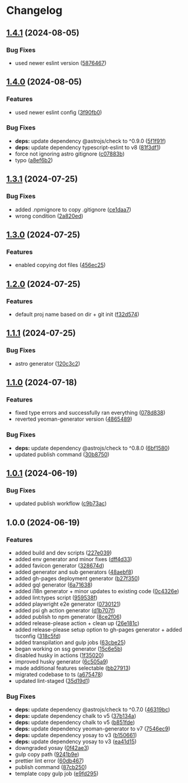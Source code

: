 # Changelog

## [1.4.1](https://github.com/nico-i/generator-ts/compare/v1.4.0...v1.4.1) (2024-08-05)


### Bug Fixes

* used newer eslint version ([5876467](https://github.com/nico-i/generator-ts/commit/5876467290ef1231b51dea2f44c7e11251d1f264))

## [1.4.0](https://github.com/nico-i/generator-ts/compare/v1.3.1...v1.4.0) (2024-08-05)


### Features

* used newer eslint config ([3f90fb0](https://github.com/nico-i/generator-ts/commit/3f90fb076cc24df5308fbaa8c2dde58d573b2ae9))


### Bug Fixes

* **deps:** update dependency @astrojs/check to ^0.9.0 ([5f1f91f](https://github.com/nico-i/generator-ts/commit/5f1f91f01bcc71ef7f7e6f0ae61c2a33f7fb428b))
* **deps:** update dependency typescript-eslint to v8 ([81f3df1](https://github.com/nico-i/generator-ts/commit/81f3df123652686ffc168e407c785dbc6f2ccdcb))
* force not ignoring astro gitignore ([c07883b](https://github.com/nico-i/generator-ts/commit/c07883b4e909f79b680acf77a6262b18478161dc))
* typo ([a8ef6b2](https://github.com/nico-i/generator-ts/commit/a8ef6b2a7db51561841a8e9de4f56c16db889fd0))

## [1.3.1](https://github.com/nico-i/generator-ts/compare/v1.3.0...v1.3.1) (2024-07-25)


### Bug Fixes

* added .npmignore to copy .gitignore ([ce1daa7](https://github.com/nico-i/generator-ts/commit/ce1daa7d18e2f3e53e01603ca08790dbabf83d04))
* wrong condition ([2a820ed](https://github.com/nico-i/generator-ts/commit/2a820edbb24ba806efc309ee1b1422007556ea3a))

## [1.3.0](https://github.com/nico-i/generator-ts/compare/v1.2.0...v1.3.0) (2024-07-25)


### Features

* enabled copying dot files ([456ec25](https://github.com/nico-i/generator-ts/commit/456ec250679c6bbb5f1ef44228f8cdffb4a5b428))

## [1.2.0](https://github.com/nico-i/generator-ts/compare/v1.1.1...v1.2.0) (2024-07-25)


### Features

* default proj name based on dir + git init ([f32d574](https://github.com/nico-i/generator-ts/commit/f32d5748bc2cdf6a7f5b70f06cf190fc36a7b3e7))

## [1.1.1](https://github.com/nico-i/generator-ts/compare/v1.1.0...v1.1.1) (2024-07-25)


### Bug Fixes

* astro generator ([120c3c2](https://github.com/nico-i/generator-ts/commit/120c3c2396fc9406ef76d2d57ffe5e308bea4aa1))

## [1.1.0](https://github.com/nico-i/generator-ts/compare/v1.0.1...v1.1.0) (2024-07-18)


### Features

* fixed type errors and successfully ran everything ([078d838](https://github.com/nico-i/generator-ts/commit/078d838198ef13ffcdd10a36de7c11095d88d1ba))
* reverted yeoman-generator version ([4865489](https://github.com/nico-i/generator-ts/commit/4865489a4916c69bc7a5de396893d1924a622b51))


### Bug Fixes

* **deps:** update dependency @astrojs/check to ^0.8.0 ([6bf1580](https://github.com/nico-i/generator-ts/commit/6bf1580d6f613ae1f650418900fa544199b4f0d4))
* updated publish command ([30b8750](https://github.com/nico-i/generator-ts/commit/30b875071ce1c40a777800e949250b6110538c77))

## [1.0.1](https://github.com/nico-i/generator-ts/compare/v1.0.0...v1.0.1) (2024-06-19)


### Bug Fixes

* updated publish workflow ([c9b73ac](https://github.com/nico-i/generator-ts/commit/c9b73aceb1c676095529470f2c98fdbca135078b))

## 1.0.0 (2024-06-19)


### Features

* added build and dev scripts ([227e039](https://github.com/nico-i/generator-ts/commit/227e039b262fbd9d96702e54adc5bddedc83108d))
* added env generator and minor fixes ([dff4d33](https://github.com/nico-i/generator-ts/commit/dff4d33b00a03baaa4420a37534378e8b8849cbc))
* added favicon generator ([328674d](https://github.com/nico-i/generator-ts/commit/328674dbff20ad0864bd8e249ac01ac74be8793c))
* added generator and sub generators ([48aebf8](https://github.com/nico-i/generator-ts/commit/48aebf86db4e556e6c7aab12479c4beb24678ab7))
* added gh-pages deployment generator ([b27f350](https://github.com/nico-i/generator-ts/commit/b27f350ce2aabb57476e08df37615326148c04f5))
* added gql generator ([6a71638](https://github.com/nico-i/generator-ts/commit/6a716388a849c54ce8c6b4dcea8ff50eda7ad961))
* added i18n generator + minor updates to existing code ([0c4326e](https://github.com/nico-i/generator-ts/commit/0c4326e8ca6d1855c53b9d942596fd4188671891))
* added lint:types script ([959538f](https://github.com/nico-i/generator-ts/commit/959538f75a16cf6426fd1302e6f16f326bdedf3a))
* added playwright e2e generator ([0730121](https://github.com/nico-i/generator-ts/commit/073012149bcfc03ec3ee0dfd0dee92718c429080))
* added psi gh action generator ([d1b707f](https://github.com/nico-i/generator-ts/commit/d1b707f8ed4219b5923f4331e8a05d0bc3aada48))
* added publish to npm generator ([8ce2f06](https://github.com/nico-i/generator-ts/commit/8ce2f0661a43259522981967899026dce01ce9a6))
* added release-please action + clean up ([26e181c](https://github.com/nico-i/generator-ts/commit/26e181c29fa91f902a8ec29dff7c225e73d8ce4b))
* added release-please setup option to gh-pages generator + added tsconfig ([318c5fd](https://github.com/nico-i/generator-ts/commit/318c5fd43de1e7813e7106628e9c5e72a888c42a))
* added transpilation and gulp jobs ([63cbe25](https://github.com/nico-i/generator-ts/commit/63cbe259b957a0d5db3fd126df767794ecf85bfa))
* began working on ssg generator ([15c6e5b](https://github.com/nico-i/generator-ts/commit/15c6e5baec3f5da8242206030a422efd9fe994b4))
* disabled husky in actions ([1f35020](https://github.com/nico-i/generator-ts/commit/1f350205c299875de8811edf1f4a3322fa3f36b0))
* improved husky generator ([6c505a9](https://github.com/nico-i/generator-ts/commit/6c505a98535d0e7db8adbb644f9a01cd1f68e1a7))
* made additional features selectable ([bb27913](https://github.com/nico-i/generator-ts/commit/bb27913818a014d8c52a31acc08b09b4555b685f))
* migrated codebase to ts ([a675478](https://github.com/nico-i/generator-ts/commit/a675478c3849b427a0bb9235bdae6cc13e5650b9))
* updated lint-staged ([35d19d1](https://github.com/nico-i/generator-ts/commit/35d19d1dabbfd39a6dd65d2bb9752705355cb977))


### Bug Fixes

* **deps:** update dependency @astrojs/check to ^0.7.0 ([46319bc](https://github.com/nico-i/generator-ts/commit/46319bcd3f90daef8647aa1b7102c70043d02b56))
* **deps:** update dependency chalk to v5 ([37b134a](https://github.com/nico-i/generator-ts/commit/37b134ad008f0df8b3ad7d91b260aa18197f33d0))
* **deps:** update dependency chalk to v5 ([b851fde](https://github.com/nico-i/generator-ts/commit/b851fdeabfcbf5c2cf558af7b103577f7f5930ba))
* **deps:** update dependency yeoman-generator to v7 ([7546ec9](https://github.com/nico-i/generator-ts/commit/7546ec93f7deff51a5b9174d73cec31e1bba165f))
* **deps:** update dependency yosay to v3 ([b150661](https://github.com/nico-i/generator-ts/commit/b1506615bd0ebd0af13aa7d53c5224addab6d380))
* **deps:** update dependency yosay to v3 ([ea41d15](https://github.com/nico-i/generator-ts/commit/ea41d15da51bd0c553798b6fd59c53e6603e546b))
* downgraded yosay ([0f42ae3](https://github.com/nico-i/generator-ts/commit/0f42ae31ee7fa1ec51647c251787e9facc2fbdfd))
* gulp copy path ([9241b9e](https://github.com/nico-i/generator-ts/commit/9241b9e31cac0b7ff24576e7491e32cdda3b1656))
* prettier lint error ([60db467](https://github.com/nico-i/generator-ts/commit/60db467f2bba922cc810134c92c63ab6ac06469b))
* publish command ([87cb250](https://github.com/nico-i/generator-ts/commit/87cb25072fbdf4c3a537947ab398faf9e411b2c9))
* template copy gulp job ([e9fd295](https://github.com/nico-i/generator-ts/commit/e9fd295a5e8dd35431c4da29c25f978673caf4ab))
